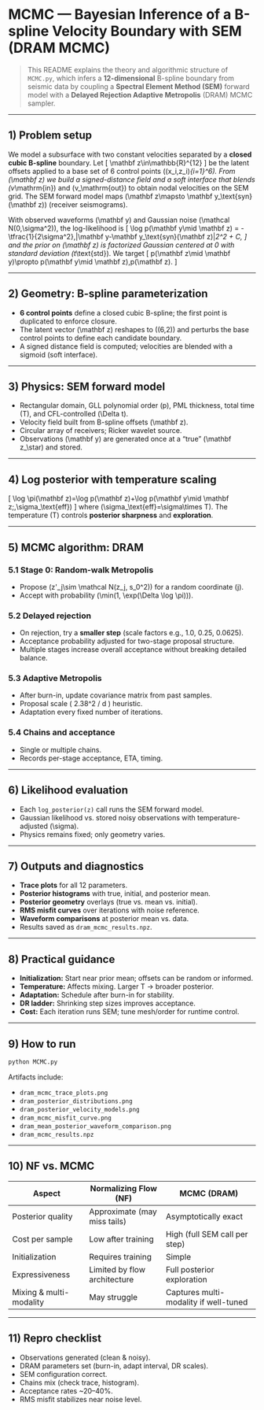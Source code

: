 # MCMC — Bayesian Inference of a B-spline Velocity Boundary with SEM (DRAM MCMC)

> This README explains the theory and algorithmic structure of `MCMC.py`, which infers a **12-dimensional** B-spline boundary from seismic data by coupling a **Spectral Element Method (SEM)** forward model with a **Delayed Rejection Adaptive Metropolis** (DRAM) MCMC sampler.

---

## 1) Problem setup

We model a subsurface with two constant velocities separated by a **closed cubic B-spline** boundary. Let
\[
\mathbf z\in\mathbb{R}^{12}
\]
be the latent offsets applied to a base set of 6 control points \((x_i,z_i)_{i=1}^6\). From \(\mathbf z\) we build a signed-distance field and a soft interface that blends \(v_\mathrm{in}\) and \(v_\mathrm{out}\) to obtain nodal velocities on the SEM grid. The SEM forward model maps \(\mathbf z\mapsto \mathbf y_\text{syn}(\mathbf z)\) (receiver seismograms).

With observed waveforms \(\mathbf y\) and Gaussian noise \(\mathcal N(0,\sigma^2)\), the log-likelihood is
\[
\log p(\mathbf y\mid \mathbf z) = -\tfrac{1}{2\sigma^2}\,\|\mathbf y-\mathbf y_\text{syn}(\mathbf z)\|_2^2 + C,
\]
and the prior on \(\mathbf z\) is factorized Gaussian centered at 0 with standard deviation \(t_\text{std}\). We target
\[
p(\mathbf z\mid \mathbf y)\propto p(\mathbf y\mid \mathbf z)\,p(\mathbf z).
\]

---

## 2) Geometry: B-spline parameterization

- **6 control points** define a closed cubic B-spline; the first point is duplicated to enforce closure.
- The latent vector \(\mathbf z\) reshapes to \((6,2)\) and perturbs the base control points to define each candidate boundary.
- A signed distance field is computed; velocities are blended with a sigmoid (soft interface).

---

## 3) Physics: SEM forward model

- Rectangular domain, GLL polynomial order \(p\), PML thickness, total time \(T\), and CFL-controlled \(\Delta t\).
- Velocity field built from B-spline offsets \(\mathbf z\).
- Circular array of receivers; Ricker wavelet source.
- Observations \(\mathbf y\) are generated once at a “true” \(\mathbf z_\star\) and stored.

---

## 4) Log posterior with temperature scaling

\[
\log \pi(\mathbf z)=\log p(\mathbf z)+\log p(\mathbf y\mid \mathbf z;\,\sigma_\text{eff})
\]
where \(\sigma_\text{eff}=\sigma\times T\). The temperature \(T\) controls **posterior sharpness** and **exploration**.

---

## 5) MCMC algorithm: DRAM

### 5.1 Stage 0: Random-walk Metropolis
- Propose \(z'_j\sim \mathcal N(z_j, s_0^2)\) for a random coordinate \(j\).
- Accept with probability \(\min(1, \exp(\Delta \log \pi))\).

### 5.2 Delayed rejection
- On rejection, try a **smaller step** (scale factors e.g., 1.0, 0.25, 0.0625).
- Acceptance probability adjusted for two-stage proposal structure.
- Multiple stages increase overall acceptance without breaking detailed balance.

### 5.3 Adaptive Metropolis
- After burn-in, update covariance matrix from past samples.
- Proposal scale \( 2.38^2 / d \) heuristic.
- Adaptation every fixed number of iterations.

### 5.4 Chains and acceptance
- Single or multiple chains.
- Records per-stage acceptance, ETA, timing.

---

## 6) Likelihood evaluation

- Each `log_posterior(z)` call runs the SEM forward model.
- Gaussian likelihood vs. stored noisy observations with temperature-adjusted \(\sigma\).
- Physics remains fixed; only geometry varies.

---

## 7) Outputs and diagnostics

- **Trace plots** for all 12 parameters.
- **Posterior histograms** with true, initial, and posterior mean.
- **Posterior geometry** overlays (true vs. mean vs. initial).
- **RMS misfit curves** over iterations with noise reference.
- **Waveform comparisons** at posterior mean vs. data.
- Results saved as `dram_mcmc_results.npz`.

---

## 8) Practical guidance

- **Initialization:** Start near prior mean; offsets can be random or informed.
- **Temperature:** Affects mixing. Larger T → broader posterior.
- **Adaptation:** Schedule after burn-in for stability.
- **DR ladder:** Shrinking step sizes improves acceptance.
- **Cost:** Each iteration runs SEM; tune mesh/order for runtime control.

---

## 9) How to run

```bash
python MCMC.py
```

Artifacts include:
- `dram_mcmc_trace_plots.png`
- `dram_posterior_distributions.png`
- `dram_posterior_velocity_models.png`
- `dram_mcmc_misfit_curve.png`
- `dram_mean_posterior_waveform_comparison.png`
- `dram_mcmc_results.npz`

---

## 10) NF vs. MCMC

| Aspect                | Normalizing Flow (NF)                   | MCMC (DRAM)                          |
|------------------------|------------------------------------------|---------------------------------------|
| Posterior quality      | Approximate (may miss tails)            | Asymptotically exact                  |
| Cost per sample        | Low after training                      | High (full SEM call per step)        |
| Initialization         | Requires training                       | Simple                               |
| Expressiveness         | Limited by flow architecture            | Full posterior exploration           |
| Mixing & multi-modality| May struggle                            | Captures multi-modality if well-tuned|

---

## 11) Repro checklist

- Observations generated (clean & noisy).  
- DRAM parameters set (burn-in, adapt interval, DR scales).  
- SEM configuration correct.  
- Chains mix (check trace, histogram).  
- Acceptance rates ~20–40%.  
- RMS misfit stabilizes near noise level.
